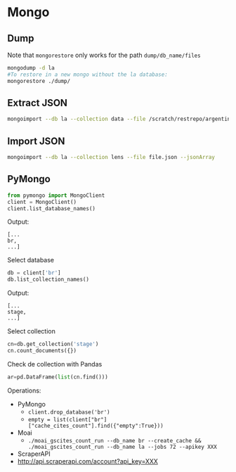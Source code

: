 # Mongo
## Dump
Note that `mongorestore` only works for the path `dump/db_name/files` 
```bash
mongodump -d la
#To restore in a new mongo without the la database:
mongorestore ./dump/
```
## Extract JSON
```bash
mongoimport --db la --collection data --file /scratch/restrepo/argentina.json --jsonArray
```
## Import JSON
```bash
mongoimport --db la --collection lens --file file.json --jsonArray
```
## PyMongo
```python
from pymongo import MongoClient
client = MongoClient()
client.list_database_names()
```
Output:
```
[...
br,
...]
```
Select database
```python
db = client['br']
db.list_collection_names()
```
Output:
```
[...
stage,
...]
```
Select collection
```python
cn=db.get_collection('stage')
cn.count_documents({})
```
Check de collection with Pandas
```python
ar=pd.DataFrame(list(cn.find()))
```

Operations:
* PyMongo
  * `client.drop_database('br')`
  * `empty = list(client["br"]["cache_cites_count"].find({"empty":True}))`
* Moai    
  * `./moai_gscites_count_run --db_name br --create_cache && ./moai_gscites_count_run --db_name la --jobs 72 --apikey XXX`
* ScraperAPI
 * http://api.scraperapi.com/account?api_key=XXX  
    
 
